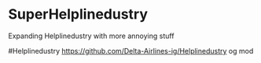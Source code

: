 # SuperHelplinedustry
Expanding Helplinedustry with more annoying stuff

#Helplinedustry
https://github.com/Delta-Airlines-ig/Helplinedustry og mod
